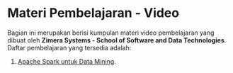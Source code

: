 # Materi Pembelajaran - Video

Bagian ini merupakan berisi kumpulan materi video pembelajaran yang dibuat oleh **Zimera Systems - School of Software and Data Technologies**. Daftar pembelajaran yang tersedia adalah:

1.  [Apache Spark untuk Data Mining](spark-data-mining/).


